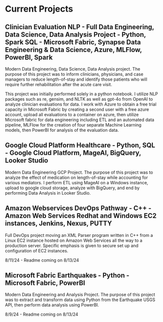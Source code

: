 # Current Projects

## Clinician Evaluation NLP - Full Data Engineering, Data Science, Data Analysis Project - Python, Spark SQL - Microsoft Fabric, Synapse Data Engineering & Data Science, Azure, MLFlow, PowerBI, Spark
Modern Data Engineering, Data Science, Data Analysis project. The purpose of this project was to inform clinicians, physicians, and case managers to reduce length-of-stay and identify those patients who will require further rehabilitation after the acute care visit. 

This project was initially performed solely in a python notebook. I utilize NLP packages such as re, gensim, and NLTK as well as gpt-4o from OpenAI to analyze clinician evaluations for data. I work with Azure to obtain a free trial capacity in Microsoft Fabric by creating a second user with a free azure account, upload all evaluations to a container on azure, then utilize Microsoft fabric for data engineering including ETL and an automated data pipeline, MLFlow for the creation of four separate Machine Learning models, then PowerBI for analysis of the evaluation data. 


## Google Cloud Platform Healthcare - Python, SQL - Google Cloud Platform, MageAI, BigQuery, Looker Studio
Modern Data Engineering GCP Project. The purpose of this  project was to analyze the effect of medication on length-of-stay while accounting for various mediators. I perform ETL using MageAI on a Windows instance, upload to google cloud storage, analyze with BigQuery, and end by performing Data Analysis in Looker Studio.


## Amazon Webservices DevOps Pathway - C++ - Amazon Web Services Redhat and Windows EC2 instances, Jenkins, Nexus, PUTTY
Full DevOps project moving an XML Parser program written in C++ from a Linux EC2 instance hosted on Amazon Web Services all the way to a production server. Specific emphasis is given to secure set up and configuration of EC2 instances. 

8/11/24 - Readme coming on 8/13/24

## Microsoft Fabric Earthquakes - Python - Microsoft Fabric, PowerBI
Modern Data Engineering and Analysis Project. The purpose of this project was to extract and transform data using Python from the Earthquake USGS API, then perform data analysis using PowerBI.

8/9/24 - Readme coming on 8/13/24


